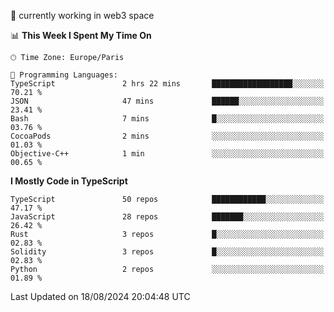 🔭 currently working in web3 space

<!--START_SECTION:waka-->
📊 **This Week I Spent My Time On** 

```text
🕑︎ Time Zone: Europe/Paris

💬 Programming Languages: 
TypeScript               2 hrs 22 mins       ██████████████████░░░░░░░   70.21 % 
JSON                     47 mins             ██████░░░░░░░░░░░░░░░░░░░   23.41 % 
Bash                     7 mins              █░░░░░░░░░░░░░░░░░░░░░░░░   03.76 % 
CocoaPods                2 mins              ░░░░░░░░░░░░░░░░░░░░░░░░░   01.03 % 
Objective-C++            1 min               ░░░░░░░░░░░░░░░░░░░░░░░░░   00.65 % 
```

**I Mostly Code in TypeScript** 

```text
TypeScript               50 repos            ████████████░░░░░░░░░░░░░   47.17 % 
JavaScript               28 repos            ███████░░░░░░░░░░░░░░░░░░   26.42 % 
Rust                     3 repos             █░░░░░░░░░░░░░░░░░░░░░░░░   02.83 % 
Solidity                 3 repos             █░░░░░░░░░░░░░░░░░░░░░░░░   02.83 % 
Python                   2 repos             ░░░░░░░░░░░░░░░░░░░░░░░░░   01.89 % 
```




 Last Updated on 18/08/2024 20:04:48 UTC
<!--END_SECTION:waka-->
